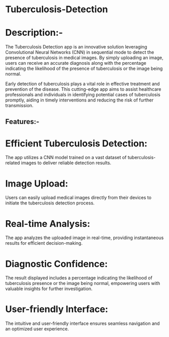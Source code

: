 # Tuberculosis-Detection

# Description:-
The Tuberculosis Detection app is an innovative solution leveraging Convolutional Neural Networks (CNN) in sequential mode to detect the presence of tuberculosis in medical images. By simply uploading an image, users can receive an accurate diagnosis along with the percentage indicating the likelihood of the presence of tuberculosis or the image being normal.

Early detection of tuberculosis plays a vital role in effective treatment and prevention of the disease. This cutting-edge app aims to assist healthcare professionals and individuals in identifying potential cases of tuberculosis promptly, aiding in timely interventions and reducing the risk of further transmission.

## Features:-
# Efficient Tuberculosis Detection:
The app utilizes a CNN model trained on a vast dataset of tuberculosis-related images to deliver reliable detection results.
# Image Upload: 
Users can easily upload medical images directly from their devices to initiate the tuberculosis detection process.
# Real-time Analysis: 
The app analyzes the uploaded image in real-time, providing instantaneous results for efficient decision-making.
# Diagnostic Confidence: 
The result displayed includes a percentage indicating the likelihood of tuberculosis presence or the image being normal, empowering users with valuable insights for further investigation.
# User-friendly Interface: 
The intuitive and user-friendly interface ensures seamless navigation and an optimized user experience.
